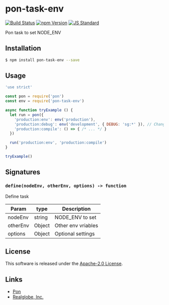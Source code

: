 pon-task-env
==========

<!---
This file is generated by ape-tmpl. Do not update manually.
--->

<!-- Badge Start -->
<a name="badges"></a>

[![Build Status][bd_travis_shield_url]][bd_travis_url]
[![npm Version][bd_npm_shield_url]][bd_npm_url]
[![JS Standard][bd_standard_shield_url]][bd_standard_url]

[bd_repo_url]: https://github.com/realglobe-Inc/pon-task-env
[bd_travis_url]: http://travis-ci.org/realglobe-Inc/pon-task-env
[bd_travis_shield_url]: http://img.shields.io/travis/realglobe-Inc/pon-task-env.svg?style=flat
[bd_travis_com_url]: http://travis-ci.com/realglobe-Inc/pon-task-env
[bd_travis_com_shield_url]: https://api.travis-ci.com/realglobe-Inc/pon-task-env.svg?token=
[bd_license_url]: https://github.com/realglobe-Inc/pon-task-env/blob/master/LICENSE
[bd_codeclimate_url]: http://codeclimate.com/github/realglobe-Inc/pon-task-env
[bd_codeclimate_shield_url]: http://img.shields.io/codeclimate/github/realglobe-Inc/pon-task-env.svg?style=flat
[bd_codeclimate_coverage_shield_url]: http://img.shields.io/codeclimate/coverage/github/realglobe-Inc/pon-task-env.svg?style=flat
[bd_gemnasium_url]: https://gemnasium.com/realglobe-Inc/pon-task-env
[bd_gemnasium_shield_url]: https://gemnasium.com/realglobe-Inc/pon-task-env.svg
[bd_npm_url]: http://www.npmjs.org/package/pon-task-env
[bd_npm_shield_url]: http://img.shields.io/npm/v/pon-task-env.svg?style=flat
[bd_standard_url]: http://standardjs.com/
[bd_standard_shield_url]: https://img.shields.io/badge/code%20style-standard-brightgreen.svg

<!-- Badge End -->


<!-- Description Start -->
<a name="description"></a>

Pon task to set NODE_ENV

<!-- Description End -->


<!-- Overview Start -->
<a name="overview"></a>



<!-- Overview End -->


<!-- Sections Start -->
<a name="sections"></a>

<!-- Section from "doc/guides/01.Installation.md.hbs" Start -->

<a name="section-doc-guides-01-installation-md"></a>

Installation
-----

```bash
$ npm install pon-task-env --save
```


<!-- Section from "doc/guides/01.Installation.md.hbs" End -->

<!-- Section from "doc/guides/02.Usage.md.hbs" Start -->

<a name="section-doc-guides-02-usage-md"></a>

Usage
---------

```javascript
'use strict'

const pon = require('pon')
const env = require('pon-task-env')

async function tryExample () {
  let run = pon({
    'production:env': env('production'),
    'production:debug': env('development', { DEBUG: 'sg:*' }), // Change env variables other than NODE_ENV
    'production:compile': () => { /* ... */ }
  })

  run('production:env', 'production:compile')
}

tryExample()

```


<!-- Section from "doc/guides/02.Usage.md.hbs" End -->

<!-- Section from "doc/guides/03.Signature.md.hbs" Start -->

<a name="section-doc-guides-03-signature-md"></a>

Signatures
---------


### `define(nodeEnv, otherEnv, options) -> function`

Define task

| Param | type | Description |
| ---- | --- | ----------- |
| nodeEnv | string |  NODE_ENV to set |
| otherEnv | Object |  Other env vriables |
| options | Object |  Optional settings |



<!-- Section from "doc/guides/03.Signature.md.hbs" End -->


<!-- Sections Start -->


<!-- LICENSE Start -->
<a name="license"></a>

License
-------
This software is released under the [Apache-2.0 License](https://github.com/realglobe-Inc/pon-task-env/blob/master/LICENSE).

<!-- LICENSE End -->


<!-- Links Start -->
<a name="links"></a>

Links
------

+ [Pon][pon_url]
+ [Realglobe, Inc.][realglobe,_inc__url]

[pon_url]: https://github.com/realglobe-Inc/pon
[realglobe,_inc__url]: http://realglobe.jp

<!-- Links End -->
